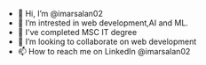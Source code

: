 - 👋 Hi, I’m @imarsalan02
- 👀 I’m intrested in web development,AI and ML.
- 🌱 I've completed MSC IT degree
- 💞️ I’m looking to collaborate on web development
- 📫 How to reach me on LinkedIn @imarsalan02
